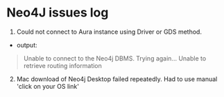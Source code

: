 # Neo4J issues log

1. Could not connect to Aura instance using Driver or GDS method. 
- output:
> Unable to connect to the Neo4j DBMS. Trying again...
Unable to retrieve routing information

2. Mac download of Neo4j Desktop failed repeatedly. Had to use manual 'click on your OS link'